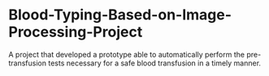 # Blood-Typing-Based-on-Image-Processing-Project
A project that developed a prototype able to automatically perform the pre-transfusion tests necessary for a safe blood transfusion in a timely manner.
